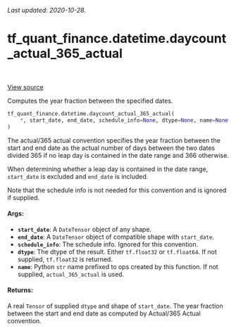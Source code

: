 <!--
This file is generated by a tool. Do not edit directly.
For open-source contributions the docs will be updated automatically.
-->

*Last updated: 2020-10-28.*

<div itemscope itemtype="http://developers.google.com/ReferenceObject">
<meta itemprop="name" content="tf_quant_finance.datetime.daycount_actual_365_actual" />
<meta itemprop="path" content="Stable" />
</div>

# tf_quant_finance.datetime.daycount_actual_365_actual

<!-- Insert buttons and diff -->

<table class="tfo-notebook-buttons tfo-api" align="left">
</table>

<a target="_blank" href="https://github.com/google/tf-quant-finance/blob/master/tf_quant_finance/datetime/daycounts.py">View source</a>



Computes the year fraction between the specified dates.

```python
tf_quant_finance.datetime.daycount_actual_365_actual(
    *, start_date, end_date, schedule_info=None, dtype=None, name=None
)
```



<!-- Placeholder for "Used in" -->

The actual/365 actual convention specifies the year fraction between the
start and end date as the actual number of days between the two dates divided
365 if no leap day is contained in the date range and 366 otherwise.

When determining whether a leap day is contained in the date range,
`start_date` is excluded and `end_date` is included.

Note that the schedule info is not needed for this convention and is ignored
if supplied.

#### Args:


* <b>`start_date`</b>: A `DateTensor` object of any shape.
* <b>`end_date`</b>: A `DateTensor` object of compatible shape with `start_date`.
* <b>`schedule_info`</b>: The schedule info. Ignored for this convention.
* <b>`dtype`</b>: The dtype of the result. Either `tf.float32` or `tf.float64`. If not
  supplied, `tf.float32` is returned.
* <b>`name`</b>: Python `str` name prefixed to ops created by this function. If not
  supplied, `actual_365_actual` is used.


#### Returns:

A real `Tensor` of supplied `dtype` and shape of `start_date`. The year
fraction between the start and end date as computed by Actual/365 Actual
convention.
